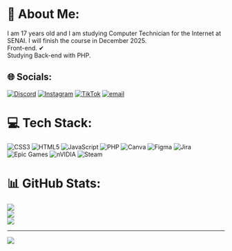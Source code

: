 # 💫 About Me:
I am 17 years old and I am studying Computer Technician for the Internet at SENAI. I will finish the course in December 2025.<br>Front-end. ✔<br>Studying Back-end with PHP.


## 🌐 Socials:
[![Discord](https://img.shields.io/badge/Discord-%237289DA.svg?logo=discord&logoColor=white)](https://discord.gg/heitorbrxz) [![Instagram](https://img.shields.io/badge/Instagram-%23E4405F.svg?logo=Instagram&logoColor=white)](https://instagram.com/heitorbrxz) [![TikTok](https://img.shields.io/badge/TikTok-%23000000.svg?logo=TikTok&logoColor=white)](https://tiktok.com/@heitorbrazzx) [![email](https://img.shields.io/badge/Email-D14836?logo=gmail&logoColor=white)](mailto:heitorbrazcm@gmail.com) 

# 💻 Tech Stack:
![CSS3](https://img.shields.io/badge/css3-%231572B6.svg?style=for-the-badge&logo=css3&logoColor=white) ![HTML5](https://img.shields.io/badge/html5-%23E34F26.svg?style=for-the-badge&logo=html5&logoColor=white) ![JavaScript](https://img.shields.io/badge/javascript-%23323330.svg?style=for-the-badge&logo=javascript&logoColor=%23F7DF1E) ![PHP](https://img.shields.io/badge/php-%23777BB4.svg?style=for-the-badge&logo=php&logoColor=white) ![Canva](https://img.shields.io/badge/Canva-%2300C4CC.svg?style=for-the-badge&logo=Canva&logoColor=white) ![Figma](https://img.shields.io/badge/figma-%23F24E1E.svg?style=for-the-badge&logo=figma&logoColor=white) ![Jira](https://img.shields.io/badge/jira-%230A0FFF.svg?style=for-the-badge&logo=jira&logoColor=white) ![Epic Games](https://img.shields.io/badge/epicgames-%23313131.svg?style=for-the-badge&logo=epicgames&logoColor=white) ![nVIDIA](https://img.shields.io/badge/nVIDIA-%2376B900.svg?style=for-the-badge&logo=nVIDIA&logoColor=white) ![Steam](https://img.shields.io/badge/steam-%23000000.svg?style=for-the-badge&logo=steam&logoColor=white)
# 📊 GitHub Stats:
![](https://github-readme-stats.vercel.app/api?username=Heitor-Braz&theme=dark&hide_border=false&include_all_commits=false&count_private=false)<br/>
![](https://nirzak-streak-stats.vercel.app/?user=Heitor-Braz&theme=dark&hide_border=false)<br/>
![](https://github-readme-stats.vercel.app/api/top-langs/?username=Heitor-Braz&theme=dark&hide_border=false&include_all_commits=false&count_private=false&layout=compact)

---
[![](https://visitcount.itsvg.in/api?id=Heitor-Braz&icon=0&color=0)](https://visitcount.itsvg.in)

<!-- Proudly created with GPRM ( https://gprm.itsvg.in ) -->

